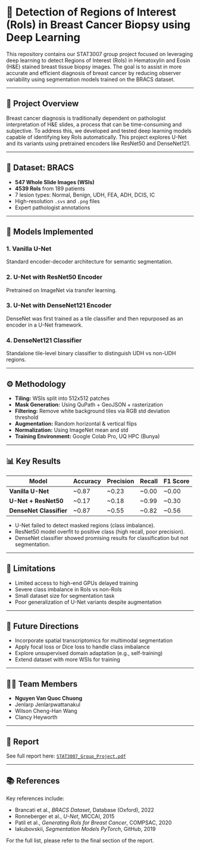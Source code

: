 # 🧠 Detection of Regions of Interest (RoIs) in Breast Cancer Biopsy using Deep Learning

This repository contains our STAT3007 group project focused on leveraging deep learning to detect Regions of Interest (RoIs) in Hematoxylin and Eosin (H&E) stained breast tissue biopsy images. The goal is to assist in more accurate and efficient diagnosis of breast cancer by reducing observer variability using segmentation models trained on the BRACS dataset.

---

## 📌 Project Overview

Breast cancer diagnosis is traditionally dependent on pathologist interpretation of H&E slides, a process that can be time-consuming and subjective. To address this, we developed and tested deep learning models capable of identifying key RoIs automatically. This project explores U-Net and its variants using pretrained encoders like ResNet50 and DenseNet121.

---

## 📂 Dataset: BRACS

- **547 Whole Slide Images (WSIs)**
- **4539 RoIs** from 189 patients
- 7 lesion types: Normal, Benign, UDH, FEA, ADH, DCIS, IC
- High-resolution `.svs` and `.png` files
- Expert pathologist annotations

---

## 🧠 Models Implemented

### 1. Vanilla U-Net
Standard encoder-decoder architecture for semantic segmentation.

### 2. U-Net with ResNet50 Encoder
Pretrained on ImageNet via transfer learning.

### 3. U-Net with DenseNet121 Encoder
DenseNet was first trained as a tile classifier and then repurposed as an encoder in a U-Net framework.

### 4. DenseNet121 Classifier
Standalone tile-level binary classifier to distinguish UDH vs non-UDH regions.

---

## ⚙️ Methodology

- **Tiling:** WSIs split into 512x512 patches
- **Mask Generation:** Using QuPath + GeoJSON + rasterization
- **Filtering:** Remove white background tiles via RGB std deviation threshold
- **Augmentation:** Random horizontal & vertical flips
- **Normalization:** Using ImageNet mean and std
- **Training Environment:** Google Colab Pro, UQ HPC (Bunya)

---

## 📊 Key Results

| Model                     | Accuracy | Precision | Recall | F1 Score |
|--------------------------|----------|-----------|--------|----------|
| **Vanilla U-Net**        | ~0.87    | ~0.23     | ~0.00  | ~0.00    |
| **U-Net + ResNet50**     | ~0.17    | ~0.18     | ~0.99  | ~0.30    |
| **DenseNet Classifier**  | ~0.87    | ~0.55     | ~0.82  | ~0.56    |

- U-Net failed to detect masked regions (class imbalance).
- ResNet50 model overfit to positive class (high recall, poor precision).
- DenseNet classifier showed promising results for classification but not segmentation.

---

## 🚧 Limitations

- Limited access to high-end GPUs delayed training
- Severe class imbalance in RoIs vs non-RoIs
- Small dataset size for segmentation task
- Poor generalization of U-Net variants despite augmentation

---

## 🔮 Future Directions

- Incorporate spatial transcriptomics for multimodal segmentation
- Apply focal loss or Dice loss to handle class imbalance
- Explore unsupervised domain adaptation (e.g., self-training)
- Extend dataset with more WSIs for training

---

## 👨‍💻 Team Members

- **Nguyen Van Quoc Chuong**
- Jenlarp Jenlarpwattanakul
- Wilson Cheng-Han Wang
- Clancy Heyworth

---

## 📄 Report

See full report here: [`STAT3007_Group_Project.pdf`](./STAT3007_Group_Project__Copy_.pdf)

---

## 📚 References

Key references include:
- Brancati et al., *BRACS Dataset*, Database (Oxford), 2022
- Ronneberger et al., *U-Net*, MICCAI, 2015
- Patil et al., *Generating RoIs for Breast Cancer*, COMPSAC, 2020
- Iakubovskii, *Segmentation Models PyTorch*, GitHub, 2019

For the full list, please refer to the final section of the report.
